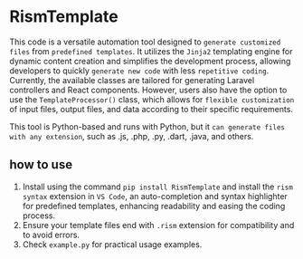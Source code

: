 # RismTemplate

This code is a versatile automation tool designed to `generate customized files` from `predefined templates`. It utilizes the `Jinja2` templating engine for dynamic content creation and simplifies the development process, allowing developers to quickly `generate new code` with less `repetitive coding`. Currently, the available classes are tailored for generating Laravel controllers and React components. However, users also have the option to use the `TemplateProcessor()` class, which allows for `flexible customization` of input files, output files, and data according to their specific requirements.

This tool is Python-based and runs with Python, but it `can generate files with any extension`, such as .js, .php, .py, .dart, .java, and others.


## how to use

1. Install using the command  `pip install RismTemplate` and install the `rism syntax` extension in `VS Code`, an  auto-completion and syntax highlighter for predefined templates, enhancing readability and easing the coding process.
2. Ensure your template files end with `.rism` extension for compatibility and to avoid errors.
3. Check `example.py` for practical usage examples.
